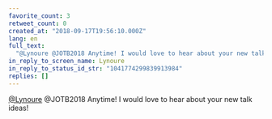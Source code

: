 ```yaml
---
favorite_count: 3
retweet_count: 0
created_at: "2018-09-17T19:56:10.000Z"
lang: en
full_text:
  "@Lynoure @JOTB2018 Anytime! I would love to hear about your new talk ideas!"
in_reply_to_screen_name: Lynoure
in_reply_to_status_id_str: "1041774299839913984"
replies: []
---
```


[@Lynoure](https://twitter.com/Lynoure) @JOTB2018 Anytime! I would love to hear
about your new talk ideas!
